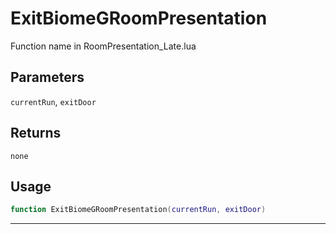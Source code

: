 # ExitBiomeGRoomPresentation
Function name in RoomPresentation_Late.lua
## Parameters
`currentRun`, `exitDoor`
## Returns
`none`
## Usage
```lua
function ExitBiomeGRoomPresentation(currentRun, exitDoor)
```
---

